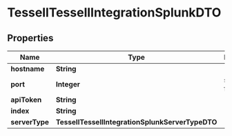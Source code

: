 

# TessellTessellIntegrationSplunkDTO


## Properties

Name | Type | Description | Notes
------------ | ------------- | ------------- | -------------
**hostname** | **String** |  | 
**port** | **Integer** | server port for splunk | 
**apiToken** | **String** |  |  [optional]
**index** | **String** |  |  [optional]
**serverType** | **TessellTessellIntegrationSplunkServerTypeDTO** |  | 



